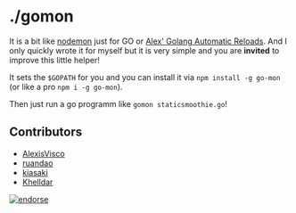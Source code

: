 ./gomon
=======

It is a bit like [nodemon](http://remy.github.io/nodemon/) just for GO or [Alex' Golang Automatic Reloads](http://www.alexedwards.net/blog/golang-automatic-reloads). And I only quickly wrote it for myself but it is very simple and you are **invited** to improve this little helper!

It sets the `$GOPATH` for you and you can install it via `npm install -g go-mon` (or like a pro `npm i -g go-mon`).

Then just run a go programm like `gomon staticsmoothie.go`!

## Contributors

- [AlexisVisco](https://github.com/AlexisVisco)
- [ruandao](https://github.com/ruandao)
- [kiasaki](https://github.com/kiasaki)
- [Khelldar](https://github.com/Khelldar)

[![endorse](https://api.coderwall.com/johannesboyne/endorsecount.png)](https://coderwall.com/johannesboyne)
